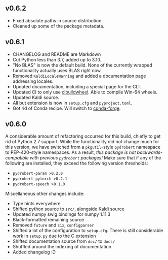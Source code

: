 v0.6.2
------
- Fixed absolute paths in source distribution.
- Cleaned up some of the package metadata.

v0.6.1
------

- CHANGELOG and README are Markdown
- Cut Python less than 3.7, added up to 3.10.
- "No BLAS" is now the default build. None of the currently wrapped
  functionality actually uses BLAS right now. 
- Removed `KaldiLocaleWarning` and added a documentation page addressing
  locales.
- Updated documentation, including a special page for the CLI.
- Updated CI to only use [cibuildwheel](https://github.com/pypa/cibuildwheel/).
  Able to compile Win-64 wheels.
- Updated Kaldi source.
- All but extension is now in `setup.cfg` and `pyproject.toml`.
- Got rid of Conda recipe. Will switch to
  [conda-forge](https://conda-forge.org/).

v0.6.0
------

A considerable amount of refactoring occurred for this build, chiefly to get
rid of Python 2.7 support. While the functionality did not change much for this
version, we have switched from a `pkgutil`-style `pydrobert` namespace to
PEP-420-style namespaces. As a result, *this package is not
backwards-compatible with previous `pydrobert` packages!* Make sure that if
any of the following are installed, they exceed the following version
thresholds:

- `pydrobert-param >0.2.0`
- `pydrobert-pytorch >0.2.1`
- `pydrobert-speech >0.1.0`

Miscellaneous other changes include:

- Type hints everywhere
- Shifted python source to `src/`, alongside Kaldi source
- Updated numpy swig bindings for numpy 1.11.3
- Black-formatted remaining source
- Removed `future` and `six`, `configparser`
- Shifted a lot of the configuration to `setup.cfg`. There is still
  considerable work in `setup.py` due to the C extension
- Shifted documentation source from `doc/` to `docs/`
- Shuffled around the indexing of documentation
- Added changelog :D

